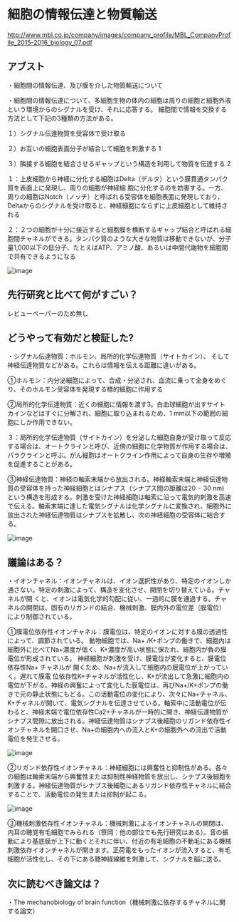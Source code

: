 # 細胞の情報伝達と物質輸送
http://www.mbl.co.jp/company/images/company_profile/MBL_CompanyProfile_2015-2016_biology_07.pdf



## アブスト

・細胞間の情報伝達、及び膜を介した物質輸送について


・細胞間の情報伝達について、多細胞生物の体内の細胞は周りの細胞と細胞外液という環境からのシグナルを受け、それに応答する。 細胞間で情報を交換する方法として下記の3種類の方法がある。

１）シグナル伝達物質を受容体で受け取る

２）お互いの細胞表面分子が結合して細胞を刺激する 1

３）隣接する細胞を結合させるギャップという構造を利用して物質を伝達する 2

１：上皮細胞から神経に分化する細胞はDelta（デルタ）という膜貫通タンパク質を表面上に発現し、周りの細胞が神経細 胞に分化するのを妨害する。一方、周りの細胞はNotch（ノッチ）と呼ばれる受容体を細胞表面に発現しており、Deltaからのシグナルを受け取ると、神経細胞にならずに上皮細胞として維持される


２：２つの細胞が十分に接近すると細胞膜を横断するギャップ結合と呼ばれる細胞間チャネルができる。タンパク質のような大きな物質は移動できないが、分子量1,000以下の低分子、たとえばATP、アミノ酸、あるいは中間代謝物を細胞間で共有できるようになる

![image](https://user-images.githubusercontent.com/44965692/50797883-a67f9500-1319-11e9-997c-da0a8b7ae295.png)


## 先行研究と比べて何がすごい？ 

レビューペーパーのため無し


## どうやって有効だと検証した? 

・シグナル伝達物質：ホルモン、局所的化学伝達物質（サイトカイン）、 そして神経伝達物質などがある。これらは情報を伝える距離に違いがある。

①ホルモン：内分泌細胞によって、合成・分泌され、血流に乗って全身をめぐり、そのホルモン受容体を発現する標的細胞に作用する

②局所的化学伝達物質：近くの細胞に情報を渡す3。白血球細胞が出すサイトカインなどはすぐに分解され、細胞に取り込まれるため、1 mm以下の範囲の細胞にしか作用できない。

３：局所的化学伝達物質（サイトカイン）を分泌した細胞自身が受け取って反応する場合は、オートクラインと呼び、近傍の細胞に化学物質が作用する場合は、パラクラインと呼ぶ。がん細胞はオートクライン作用によって自身の生存や増殖を促進することがある。

③神経伝達物質：神経の軸索末端から放出される。神経軸索末端と神経伝達物質の受容体を持った神経細胞とはシナプス（シナプス間の距離は20 − 30 nm) という構造を形成する。刺激を受けた神経細胞は軸索に沿って電気的刺激を高速で伝える。軸索末端に達した電気シグナルは化学シグナルに変換され、細胞外に放出された神経伝達物質はシナプスを拡散し、次の神経細胞の受容体に結合する。

![image](https://user-images.githubusercontent.com/44965692/50797890-aa131c00-1319-11e9-9863-522ff813c022.png)


## 議論はある？ 

・イオンチャネル：イオンチャネルは、イオン選択性があり、特定のイオンしか通さない。特定の刺激によって、構造を変化させ、開閉を切り替えている。チャネルが開 くと、イオンは電気化学的勾配に従い、一過的に膜を通過する。チャネルの開閉は、固有のリガンドの結合、機械刺激、膜内外の電位差（膜電位） により制御されている。

①膜電位依存性イオンチャネル：膜電位は、特定のイオンに対する膜の透過性によって、調節されている。 動物細胞では、Na+ /K+ポンプの働きで、細胞内は細胞外に比べてNa+濃度が低く、K+濃度が高い状態に保たれ、細胞内が負の膜電位が形成されている。 神経細胞が刺激を受け、膜電位が変化すると、膜電位依存性Na+ チャネルが 開くため、Na+が流入して細胞内の膜電位が上がっていく。遅れて膜電 位依存性K+チャネルが活性化し、K+が流出して急激に細胞内の電位が下がる。神経の興奮によって変化した膜電位は、再びNa+/K+ポンプの働きで元の静止状態にもどる。この活動電位の変化により、次々にNa+チャネル、K+チャネルが開いて、電気シグナルを伝達させている。軸索中に活動電位が伝わると、神経末端で電位依存性Ca2+チャネルが一時的に開き、神経伝達物質がシナプス間隙に放出される。神経伝達物質はシナプス後細胞のリガンド依存性イオンチャネルを開口させ、Na+の細胞内への流入とK+の細胞外への流出で活動電位を発生させる。

![image](https://user-images.githubusercontent.com/44965692/50797894-ada6a300-1319-11e9-8049-d0e08f3b603c.png)


②リガンド依存性イオンチャネル：神経細胞には興奮性と抑制性がある。各々の細胞は軸索末端から興奮性または抑制性神経物質を放出し、シナプス後細胞を刺激する。神経伝達物質がシナプス後細胞にあるリガンド依存性チャネルに結合することで、活動電位の発生または抑制が起こる。

![image](https://user-images.githubusercontent.com/44965692/50797900-b26b5700-1319-11e9-8a47-63d69967d1aa.png)


③機械刺激依存性イオンチャネル：機械刺激によるイオンチャネルの開閉は、内耳の聴覚有毛細胞でみられる（笹岡：他の部位でも先行研究はある）。音の振動により基底膜が上下に動くとそれに伴い、付近の有毛細胞の不動毛にある機械刺激依存イオンチャネルが開きます。正荷電をもったイオンが流入すると、有毛細胞が活性化し、その下にある聴神経線維を刺激して、シグナルを脳に送る。


## 次に読むべき論文は？ 

・The mechanobiology of brain function（機械刺激に依存するチャネルに関する論文）
